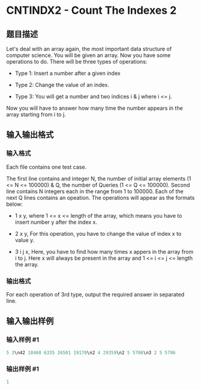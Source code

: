 # CNTINDX2 - Count The Indexes 2

## 题目描述

Let's deal with an array again, the most important data structure of computer science. You will be given an array. Now you have some operations to do. There will be three types of operations:

- Type 1: Insert a number after a given index

- Type 2: Change the value of an index.

- Type 3: You will get a number and two indices i & j where i <= j.

Now you will have to answer how many time the number appears in the array starting from i to j.

## 输入输出格式

### 输入格式

Each file contains one test case.

The first line contains and integer N, the number of initial array elements (1 <= N <= 100000) & Q, the number of Queries (1 <= Q <= 100000). Second line contains N integers each in the range from 1 to 100000. Each of the next Q lines contains an opeation. The operations will appear as the formats below:

- 1 x y, where 1 <= x <= length of the array, which means you have to insert number y after the index x.

- 2 x y, For this operation, you have to change the value of index x to value y.

- 3 i j x, Here, you have to find how many times x appers in the array from i to j. Here x will always be present in the array and 1 <= i <= j <= length the array.

### 输出格式

For each operation of 3rd type, output the required answer in separated line.

## 输入输出样例

### 输入样例 #1

```cpp
5 3\n42 18468 6335 26501 19170\n2 4 29359\n2 5 5706\n3 2 5 5706
```


### 输出样例 #1

```cpp
1
```


